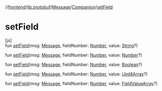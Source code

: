 //[frontend](../../../../index.md)/[lib.protobuf](../../index.md)/[Message](../index.md)/[Companion](index.md)/[setField](set-field.md)

# setField

[js]\
fun [setField](set-field.md)(msg: [Message](../index.md), fieldNumber: [Number](https://kotlinlang.org/api/latest/jvm/stdlib/kotlin/-number/index.html), value: [String](https://kotlinlang.org/api/latest/jvm/stdlib/kotlin/-string/index.html)?)

fun [setField](set-field.md)(msg: [Message](../index.md), fieldNumber: [Number](https://kotlinlang.org/api/latest/jvm/stdlib/kotlin/-number/index.html), value: [Number](https://kotlinlang.org/api/latest/jvm/stdlib/kotlin/-number/index.html)?)

fun [setField](set-field.md)(msg: [Message](../index.md), fieldNumber: [Number](https://kotlinlang.org/api/latest/jvm/stdlib/kotlin/-number/index.html), value: [Boolean](https://kotlinlang.org/api/latest/jvm/stdlib/kotlin/-boolean/index.html)?)

fun [setField](set-field.md)(msg: [Message](../index.md), fieldNumber: [Number](https://kotlinlang.org/api/latest/jvm/stdlib/kotlin/-number/index.html), value: [Uint8Array](https://kotlinlang.org/api/latest/jvm/stdlib/org.khronos.webgl/-uint8-array/index.html)?)

fun [setField](set-field.md)(msg: [Message](../index.md), fieldNumber: [Number](https://kotlinlang.org/api/latest/jvm/stdlib/kotlin/-number/index.html), value: [FieldValueArray](../../index.md#-1593235606%2FClasslikes%2F2039821458)?)

